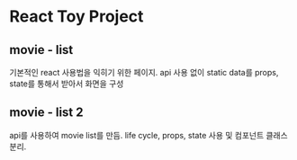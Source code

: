 # React Toy Project

## movie - list

기본적인 react 사용법을 익히기 위한 페이지.
api 사용 없이 static data를 props, state를 통해서 받아서 화면을 구성

## movie - list 2

api를 사용하여 movie list를 만듬.
life cycle, props, state 사용 및 컴포넌트 클래스 분리.